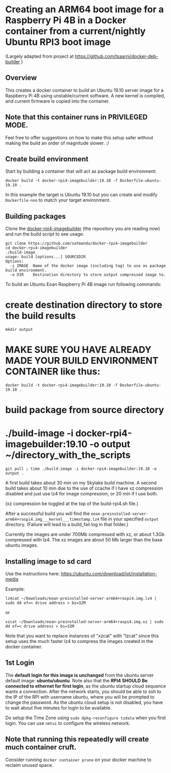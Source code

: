 
# Creating an ARM64 boot image for a Raspberry Pi 4B in a Docker container from a current/nightly Ubuntu RPI3 boot image

(Largely adapted from project at https://github.com/tsaarni/docker-deb-builder )

## Overview

This creates a docker container to build an Ubuntu 19.10 server image for a Raspberry Pi 4B using unstable/current software.
A new kernel is compiled, and current firmware is copied into the container.

## Note that this container runs in PRIVILEGED MODE.
Feel free to offer suggestions on how to make this setup safer without making the build an order of magnitude slower. :/

## Create build environment

Start by building a container that will act as package build environment:

    docker build -t docker-rpi4-imagebuilder:19.10 -f Dockerfile-ubuntu-19.10 .

In this example the target is Ubuntu 19.10 but you can create and
modify `Dockerfile-nnn` to match your target environment.

## Building packages

Clone the
[docker-rpi4-imagebuilder](https://github.com/satmandu/docker-rpi4-imagebuilder)
(the repository you are reading now) and run the build script to see
usage:


    git clone https://github.com/satmandu/docker-rpi4-imagebuilder
    cd docker-rpi4-imagebuilder
    ./build-image
    usage: build [options...] SOURCEDIR
    Options:
      -i IMAGE  Name of the docker image (including tag) to use as package build environment.
      -o DIR    Destination directory to store output compressed image to.

To build an Ubuntu Eoan Raspberry Pi 4B image run following commands:

   # create destination directory to store the build results
    mkdir output
    
   # MAKE SURE YOU HAVE ALREADY MADE YOUR BUILD ENVIRONMENT CONTAINER like thus:
    docker build -t docker-rpi4-imagebuilder:19.10 -f Dockerfile-ubuntu-19.10 .

   # build package from source directory
   # ./build-image -i docker-rpi4-imagebuilder:19.10 -o output ~/directory_with_the_scripts
    git pull ; time ./build-image -i docker-rpi4-imagebuilder:19.10 -o output .
    
A first build takes about 30 min on my Skylake build machine. A second build takes about 10 min due to the use of ccache if I have xz compression disabled and just use lz4 for image compression, or 20 min if I use both.

(xz compression be toggled at the top of the build-rpi4.sh file.) 



After a successful build you will find the `eoan-preinstalled-server-arm64+raspi4.img___kernel___timestamp.lz4` 
file in your specified `output` directory. (Failure will lead to a build_fail.log in that folder.)

Currently the images are under 700Mb compressed with xz, or about 1.3Gb compressed with lz4.
The xz images are about 50 Mb larger than the base ubuntu images.

## Installing image to sd card

Use the instructions here: https://ubuntu.com/download/iot/installation-media

Example: 

```lz4cat ~/Downloads/eoan-preinstalled-server-arm64+raspi4.img.lz4 | sudo dd of=< drive address > bs=32M ```

or

```xzcat ~/Downloads/eoan-preinstalled-server-arm64+raspi4.img.xz | sudo dd of=< drive address > bs=32M ```

Note that you want to replace instances of "xzcat" with "lzcat" since this setup uses the much faster lz4 to compress the images created in the docker container.

## 1st Login
The **default login for this image is unchanged** from the ubuntu server default image: **ubuntu/ubuntu**.
Note also that the **RPI4 SHOULD Be connected to ethernet for first login**, as the ubuntu startup cloud sequence wants a connection.
After the network starts, you should be able to ssh to the IP of the RPI with username ubuntu, where you will be prompted to change the password. As the ubuntu cloud setup is not disabled, you have to wait about five minutes for login to be available.

Do setup the Time Zone using ```sudo dpkg-reconfigure tzdata``` when you first login. You can use ```nmtui``` to configure the wireless network.

## Note that running this repeatedly will create much container cruft.
Consider running ```docker container prune``` on your docker machine to reclaim unused space.
